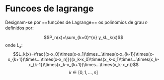 # Funcoes de lagrange
Designam-se por ==funções de Lagrange== os polinómios de grau 𝑛  
definidos por:

$$P_n(x)=\sum_{k=0}^{n} y_kL_k(x)$$
onde $L_x$:
$$L_k(x)=\frac{(x-x_0)\times(x-x_1)\times...\times(x-x_{k-1})\times(x-x_{k+1})\times...\times(x-x_n)}{(x_k-x_0)\times(x_k-x_1)\times...\times(x_k-x_{k-1})\times(x_k-x_{k+1})\times...\times(x_k-x_n)}$$ $$k\in [0,1, ... ,n]$$ 